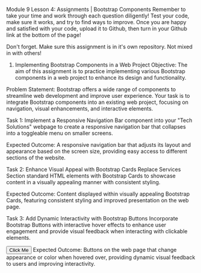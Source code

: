 Module 9 Lesson 4: Assignments | Bootstrap Components
Remember to take your time and work through each question diligently! Test your code, make sure it works, and try to find ways to improve. Once you are happy and satisfied with your code, upload it to Github, then turn in your Github link at the bottom of the page!

Don't forget. Make sure this assignment is in it's own repository. Not mixed in with others!

1. Implementing Bootstrap Components in a Web Project
Objective: The aim of this assignment is to practice implementing various Bootstrap components in a web project to enhance its design and functionality.

Problem Statement: Bootstrap offers a wide range of components to streamline web development and improve user experience. Your task is to integrate Bootstrap components into an existing web project, focusing on navigation, visual enhancements, and interactive elements.

Task 1: Implement a Responsive Navigation Bar component into your "Tech Solutions" webpage to create a responsive navigation bar that collapses into a toggleable menu on smaller screens.

Expected Outcome: A responsive navigation bar that adjusts its layout and appearance based on the screen size, providing easy access to different sections of the website.

<nav class="navbar navbar-expand-lg navbar-dark bg-dark">

</nav>
  

Task 2: Enhance Visual Appeal with Bootstrap Cards Replace Services Section standard HTML elements with Bootstrap Cards to showcase content in a visually appealing manner with consistent styling.

<div class="card">

</div>
Expected Outcome: Content displayed within visually appealing Bootstrap Cards, featuring consistent styling and improved presentation on the web page.



Task 3: Add Dynamic Interactivity with Bootstrap Buttons Incorporate Bootstrap Buttons with interactive hover effects to enhance user engagement and provide visual feedback when interacting with clickable elements.

<button type="button" class="btn btn-primary">Click Me</button>
Expected Outcome: Buttons on the web page that change appearance or color when hovered over, providing dynamic visual feedback to users and improving interactivity.

